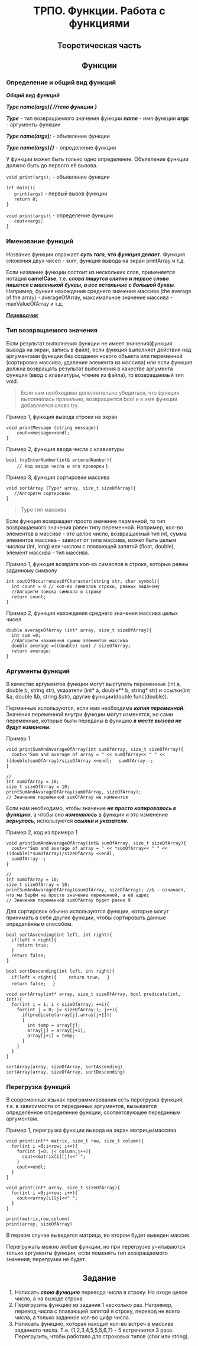 <h1 align='center'>ТРПО. Функции. Работа с функциями</h1>

<h2 align='center'>Теоретическая часть</h2>

<h2 align='center'>Функции</h2>

### Определение и общий вид функций

***Общий вид функций***

***Type name(args){
    //тело функции
}***

***Type*** - тип возвращаемого значения функции
***name*** - имя функции
***args*** - аргументы функции

***Type name(args);*** - объявление функции

***Type name(args){}***  - определение функции

У функции может быть только одно определение.
Объявление функции должно быть до первого её вызова.

`void print(args);` - объявление функции  

`int main(){`  
    `   print(args)`   - первый вызов функции  
    `   return 0;`  
`}`

`void print(args){`  - определение функции  
	`   cout<<args; `  
`}` 

### Именование функций 

Название функции отражает ***суть того, что функция делает***. Функция сложения двух чисел - sum, функция вывода на экран printArray и т.д.

Если название функции состоит из нескольких слов, применяется нотация **camelCase**, т.е. ***слова пишутся слитно и первое слово пишется с маленькой буквы, а все остальные с большой буквы***. Например, функия нахождения среднего значения массива (the average of the array) - averageOfArray, максимальное значение массива - maxValueOfArray и т.д. 

***[Переводчик](https://www.google.com/search?q=%D0%BF%D0%B5%D1%80%D0%B5%D0%B2%D0%BE%D0%B4%D1%87%D0%B8%D0%BA&sxsrf=AOaemvK7FB0TWjlP173UllWQOM5iO_xaFw%3A1634667561885&ei=KQxvYd2KNen_7_UP88G74AM&ved=0ahUKEwidw-eai9fzAhXp_7sIHfPgDjwQ4dUDCA4&uact=5&oq=%D0%BF%D0%B5%D1%80%D0%B5%D0%B2%D0%BE%D0%B4%D1%87%D0%B8%D0%BA&gs_lcp=Cgdnd3Mtd2l6EAMyBwgjELADECcyBwgAEEcQsAMyBwgAEEcQsAMyBwgAEEcQsAMyBwgAEEcQsAMyBwgAEEcQsAMyBwgAEEcQsAMyBwgAEEcQsAMyBwgAEEcQsAMyBwgAELADEENKBAhBGABQAFgAYMzALmgBcAJ4AIABAIgBAJIBAJgBAMgBCrgBAcABAQ&sclient=gws-wiz)***


### Тип возвращаемого значения 

Если результат выполнения функции не имеет значения(функция вывода на экран, запись в файл), если функция выполняет действия над аргументами функции без создания нового объекта или переменной (сортировка массива, удаление элемента из массива) или если функция должна возвращать результат выполнения в качестве аргумента функции (ввод с клавиатуры, чтение из файла), то возвращаемый тип void. 

> Если нам необходимо дополнительно убедиться, что функция выполнилась правильно, возвращается bool и в имя функции добавляется слово try.

Пример 1, функция вывода строки на экран

`void printMessage (string message){`  
   `    cout<<message<<endl;`  
`}`  


Пример 2, функция ввода числа с клавиатуры 

`bool tryEnterNumber(int& enteredNumber){`    
   `    // Код ввода числа и его проверки`
`}`  

Пример 3, функция сортировки массива

`void sortArray (Type* array, size_t sizeOfArray){`  
    `   //Алгоритм сортировки`  
`}`  

> Type тип массива

Если функция возвращает просто значение перменной, то тип возвращаемого значения равен типу переменной. Например, кол-во элементов в массиве - это целое число, возвращаемый тип int, сумма элементов массива - зависит от типа массива, может быть целым числом (int, long) или числом с плавающей запятой (float, double), элемент массива - тип массива.

Пример 1, функция возврата кол-ва символов в строке, которые равны заданному символу

`int coutOfOccurrencesOfCharacter(string str, char symbol){`  
    `  int count = 0 // кол-во символов строки, равных заданому`  
    `  //Алгоритм поиска символа в строке`  
    `  return count;`  
`}`  

Пример 2, функция нахождения среднего значения массива целых чисел 

`double averageOfArray (int* array, size_t sizeOfArray){`  
    `  int sum =0;`  
    `  //Алгоритм нахожения суммы элементов массива`  
    `  double average =((double) sum) / sizeOfArray;`  
    `  return average;`    
`}`  

### Аргументы функций 

В качестве аргументов функции могут выступать переменные (int a, double b, string str), указатели (int* a, double** b, string* str) и ссылки(int &a, double &b, string &str), другие функции(double func(double)). 

Перменные используются, если нам необходима ***копия переменной***. Значения переменной внутри функции могут изменятся, но сами переменные, которые были переданы в функцию ***в месте вызова не будут изменены***. 

Пример 1

`void printSumAndAvarageOfArray(int sumOfArray, size_t sizeOfArray){`  
    `  cout<<"Sum and average of array = " << sumOfArray<< " " << ((double)sumOfArray)/sizeOfArray <<endl;`
    `  sumOfArray--;`  
`}`  


`//`  
`int sumOfArray = 10;`  
`size_t sizeOfArray = 10;`  
`printSumAndAvarageOfArray(sumOfArray, sizeOfArray);`  
`// Значение переменной sumOfArray не изменится`  

Если нам необходимо, чтобы значение ***не просто копировалось в функцию***, а чтобы оно ***изменялось*** в функции и это изменение ***вернулось***, используются ***ссылки и указатели***. 

Пример 2, код из примера 1


`void printSumAndAvarageOfArray(int& sumOfArray, size_t sizeOfArray){`  
    `  cout<<"Sum and average of array = " << *sumOfArray<< " " << ((double)*sumOfArray)/sizeOfArray <<endl;`  
    `  sumOfArray--;`  
`}`  


`//`  
`int sumOfArray = 10;`  
`size_t sizeOfArray = 10;`  
`printSumAndAvarageOfArray(&sumOfArray, sizeOfArray); //& - означает, что мы берём не просто значение переменной, а её адрес`   
`// Значение переменной sumOfArray будет равно 9`  

Для сортировок обычно используются функции, которые могут принимать в себя другие функции, чтобы сортировать данные определённым способом.

`bool sortAscending(int left, int right){`  
    `  if(left > right){`  
        `    return true;`  
    `  }`  
    `  return false;`  
`}`  
  
`bool sortDescending(int left, int right){`  
    `  if(left < right){`
        `    return true;`
    `  }`  
    `  return false;  `
`}`  

`void sortArray(int* array, size_t sizeOfArray, bool predicate(int, int)){`  
    `  for(int i = 1; i < sizeOfArray; ++i){`  
	    `    for(int j = 0; j< sizeOfArray-i; j++){`  
		    `      if(predicate(array[j],array[j+1]))`  
		    `      {`  
			`        int temp = array[j];`  
			`        array[j] = array[j+1];`    
			`        array[j+1] = temp;`  
		    `      }`  
	    `    }`  
    `  }`     
`}`

`sortArray(array, sizeOfArray, sortAscending)`   
`sortArray(array, sizeOfArray, sortDescending)`  

### Перегрузка функций 

В современных языках программирования есть перегрузка функций, т.е. в зависимости от переданных аргументов, вызывается определённое определение функции, соответсвующее переданным аргументам.

Пример 1, перегрузка функции вывода на экран матрицы/массива

`void print(int** matrix, size_t row, size_t column){`  
    `  for(int i =0;i<row; i++){`  
        `    for(int j=0; j< column;j++){`  
            `      cout<<matrix[i][j]<<" ";`  
        `    }`    
        `    cout<<endl;  `  
    `  }`  
`}`  

`void print(int* array, size_t sizeOfArray){`  
    `  for(int i =0;i<row; i++){`  
        `    cout<<array[i][j]<<" ";`  
    `  }`  
`}`  

`print(matrix,row,column)`  
`print(array, sizeOfArray)`  

В первом случае выведется матрица, во втором будет выведен массив.

Перегружать можно любые функции, но при перегрузке учитываются только аргументы функции, если поменять тип возвращаемого значения, перегрузки не будет. 

<h2 align='center'>Задание</h2>

1. Написать ***свою функцию*** перевода числа в строку. На входе целое число, а на выходе строка.
2. Перегрузить функцию из задания 1 несколько раз. Например, перевод числа с плавающей запятой в строку, перевод не всего числа, а только заданное кол-во цифр числа.
3. Написать функцию, которая находит кол-во встреч в массиве заданного числа. Т.е. {1,2,3,4,5,5,5,6,7} - 5 встречается 3 раза. Перегрузить, чтобы работало для строковых типов (char или string).

